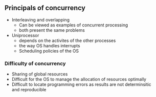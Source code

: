 ## Principals of concurrency
- Interleaving and overlapping
	- Can be viewed as examples of concurrent processing
	- both present the same problems
- Uniprocessor
	- depends on the activites of the other processes
	- the way OS handles interrupts
	- Scheduling policies of the OS

### Difficulty of concurrency 
- Sharing of global resources
- Difficult for the OS to manage the allocation of resources optimally
- Difficult to locate programming errors as results are not determinsitic and reproducible

